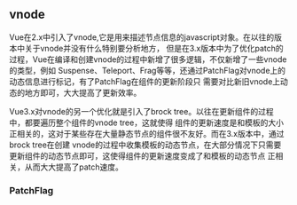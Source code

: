 ## vnode

Vue在2.x中引入了vnode,它是用来描述节点信息的javascript对象。在以往的版本中关于vnode并没有什么特别要分析地方，
但是在3.x版本中为了优化patch的过程，Vue在编译和创建vnode的过程中新增了很多逻辑，不仅新增了一些vnode的类型，例如
Suspense、Teleport、Frag等等，还通过PatchFlag对vnode上的动态信息进行标记，有了PatchFlag在组件的更新阶段只
需要对比新旧vnode上动态的地方即可，大大提高了更新效率。

Vue3.x对vnode的另一个优化就是引入了brock tree。以往在更新组件的过程中，都要遍历整个组件的vnode tree，这就使得
组件的更新速度是和模板的大小正相关的，这对于某些存在大量静态节点的组件很不友好。而在3.x版本中，通过brock tree在创建
vnode的过程中收集模板的动态节点，在大部分情况下只需要更新组件的动态节点即可，这使得组件的更新速度变成了和模板的动态节点
正相关，从而大大提高了patch速度。

### PatchFlag

